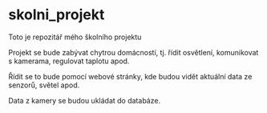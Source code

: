 # skolni_projekt
Toto je repozitář mého školního projektu

Projekt se bude zabývat chytrou domácností, tj. řídit osvětlení, komunikovat s kamerama, regulovat taplotu apod.

Řídit se to bude pomocí webové stránky, kde budou vidět aktuální data ze senzorů, světel apod.

Data z kamery se budou ukládat do databáze. 

